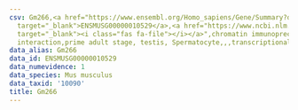 ```yaml
---
csv: Gm266,<a href="https://www.ensembl.org/Homo_sapiens/Gene/Summary?db=core;g=ENSMUSG00000010529"
  target="_blank">ENSMUSG00000010529</a>,<a href="https://www.ncbi.nlm.nih.gov/pubmed/25450459"
  target="_blank"><i class="fas fa-file"></i></a>",chromatin immunoprecipitation assay,direct
  interaction,prime adult stage, testis, Spermatocyte,,,transcriptional regulation,
data_alias: Gm266
data_id: ENSMUSG00000010529
data_numevidence: 1
data_species: Mus musculus
data_taxid: '10090'
title: Gm266
---
```

